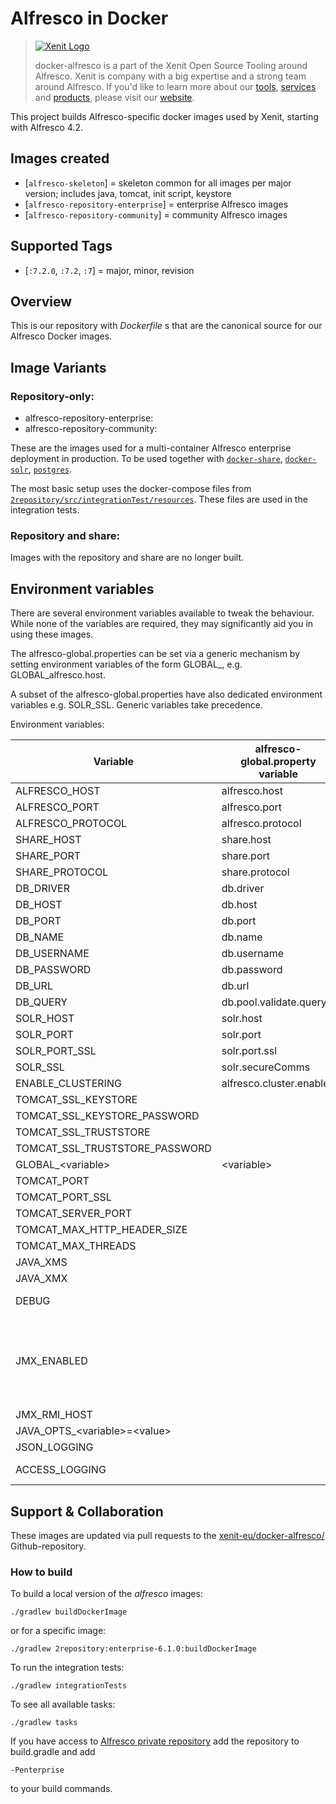 # Alfresco in Docker

> [![Xenit Logo](https://xenit.eu/wp-content/uploads/2017/09/XeniT_Website_Logo.png)](https://xenit.eu/open-source)
>
> docker-alfresco is a part of the Xenit Open Source Tooling around Alfresco. Xenit is company with a big expertise and
> a strong team around Alfresco. If you'd like to learn more about our 
> [tools](https://xenit.eu/open-source), [services](https://xenit.eu/alfresco) and 
> [products](https://xenit.eu/alfresco-products), please visit our [website](https://xenit.eu).

This project builds Alfresco-specific docker images used by Xenit, starting with Alfresco 4.2.

## Images created 

* [`alfresco-skeleton`] = skeleton common for all images per major version; includes java, tomcat, init script, keystore
* [`alfresco-repository-enterprise`] = enterprise Alfresco images
* [`alfresco-repository-community`] = community Alfresco images

## Supported Tags

* [`:7.2.0`, `:7.2`, `:7`] = major, minor, revision

## Overview

This is our repository with _Dockerfile_ s that are the canonical source for our Alfresco Docker images.

## Image Variants

### Repository-only:
* alfresco-repository-enterprise:<version>
* alfresco-repository-community:<version>

These are the images used for a multi-container Alfresco enterprise deployment in production. To be used together with [`docker-share`](https://github.com/xenit-eu/docker-share), [`docker-solr`](https://github.com/xenit-eu/docker-solr), [`postgres`](https://github.com/xenit-eu/docker-postgres).

The most basic setup uses the docker-compose files from [`2repository/src/integrationTest/resources`](https://github.com/xenit-eu/docker-alfresco/tree/master/2repository/src/integrationTest/resources). These files are used in the integration tests.

### Repository and share:
Images with the repository and share are no longer built.


## Environment variables

There are several environment variables available to tweak the behaviour. While none of the variables are required, they may significantly aid you in using these images.

The alfresco-global.properties can be set via a generic mechanism by setting environment variables of the form GLOBAL_<parameter>, e.g. GLOBAL_alfresco.host. 

A subset of the alfresco-global.properties have also dedicated environment variables e.g. SOLR_SSL. Generic variables take precedence.

Environment variables:

| Variable                         | alfresco-global.property variable | Default                                    | Description                                                                                                                                                                                                                                                                                              |
|----------------------------------|-----------------------------------|--------------------------------------------|----------------------------------------------------------------------------------------------------------------------------------------------------------------------------------------------------------------------------------------------------------------------------------------------------------|
| ALFRESCO_HOST                    | alfresco.host                     | alfresco                                   |                                                                                                                                                                                                                                                                                                          |
| ALFRESCO_PORT                    | alfresco.port                     | 8080                                       |                                                                                                                                                                                                                                                                                                          |
| ALFRESCO_PROTOCOL                | alfresco.protocol                 | http                                       |                                                                                                                                                                                                                                                                                                          |
| SHARE_HOST                       | share.host                        | share                                      |                                                                                                                                                                                                                                                                                                          |
| SHARE_PORT                       | share.port                        | 8080                                       |                                                                                                                                                                                                                                                                                                          |
| SHARE_PROTOCOL                   | share.protocol                    | http                                       |                                                                                                                                                                                                                                                                                                          |
| DB_DRIVER                        | db.driver                         | org.postgresql.Driver                      |                                                                                                                                                                                                                                                                                                          |
| DB_HOST                          | db.host                           | localhost                                  |                                                                                                                                                                                                                                                                                                          |
| DB_PORT                          | db.port                           | 5432                                       |                                                                                                                                                                                                                                                                                                          |
| DB_NAME                          | db.name                           | alfresco                                   |                                                                                                                                                                                                                                                                                                          |
| DB_USERNAME                      | db.username                       | alfresco                                   |                                                                                                                                                                                                                                                                                                          |
| DB_PASSWORD                      | db.password                       | admin                                      |                                                                                                                                                                                                                                                                                                          |
| DB_URL                           | db.url                            | jdbc:postgresql://postgresql:5432/alfresco |                                                                                                                                                                                                                                                                                                          |
| DB_QUERY                         | db.pool.validate.query            | select 1                                   |                                                                                                                                                                                                                                                                                                          |
| SOLR_HOST                        | solr.host                         | solr                                       |                                                                                                                                                                                                                                                                                                          |
| SOLR_PORT                        | solr.port                         | 8080                                       |                                                                                                                                                                                                                                                                                                          |
| SOLR_PORT_SSL                    | solr.port.ssl                     | 8443                                       |                                                                                                                                                                                                                                                                                                          |
| SOLR_SSL                         | solr.secureComms                  | https                                      |                                                                                                                                                                                                                                                                                                          |
| ENABLE_CLUSTERING                | alfresco.cluster.enabled          | false                                      |                                                                                                                                                                                                                                                                                                          |
| TOMCAT_SSL_KEYSTORE              |                                   | /opt/alfresco/keystore/ssl.keystore        | Path for the ssl keystore file                                                                                                                                                                                                                                                                           |
| TOMCAT_SSL_KEYSTORE_PASSWORD     |                                   |                                            | Password for the ssl keystore                                                                                                                                                                                                                                                                            |
| TOMCAT_SSL_TRUSTSTORE            |                                   | /opt/alfresco/keystore/ssl.truststore      | Path for the ssl truststore file                                                                                                                                                                                                                                                                         |
| TOMCAT_SSL_TRUSTSTORE_PASSWORD   |                                   |                                            | Password for the ssl truststore                                                                                                                                                                                                                                                                          |
| GLOBAL_\<variable\>              | \<variable\>                      |                                            |                                                                                                                                                                                                                                                                                                          |
| TOMCAT_PORT                      |                                   | 8080                                       | non SSL port tomcat is listening on                                                                                                                                                                                                                                                                      |
| TOMCAT_PORT_SSL                  |                                   | 8443                                       | SSL port tomcat is listening on                                                                                                                                                                                                                                                                          |
| TOMCAT_SERVER_PORT               |                                   | 8005                                       | Port for server communication                                                                                                                                                                                                                                                                            |
| TOMCAT_MAX_HTTP_HEADER_SIZE      |                                   | 32768                                      | Maximum http header size                                                                                                                                                                                                                                                                                 |
| TOMCAT_MAX_THREADS               |                                   | 200                                        | Maximum number of threads                                                                                                                                                                                                                                                                                |
| JAVA_XMS                         |                                   |                                            | -Xmx                                                                                                                                                                                                                                                                                                     |
| JAVA_XMX                         |                                   |                                            | -Xms                                                                                                                                                                                                                                                                                                     |
| DEBUG                            |                                   | false                                      | -Xdebug -Xrunjdwp:transport=dt_socket,address=8000,server=y,suspend=n                                                                                                                                                                                                                                    |
| JMX_ENABLED                      |                                   | false                                      | -Dcom.sun.management.jmxremote.authenticate=false -Dcom.sun.management.jmxremote.local.only=false -Dcom.sun.management.jmxremote.ssl=false -Dcom.sun.management.jmxremote -Dcom.sun.management.jmxremote.rmi.port=5000 -Dcom.sun.management.jmxremote.port=5000 -Djava.rmi.server.hostname=$JMX_RMI_HOST |
| JMX_RMI_HOST                     |                                   | 0.0.0.0                                    |                                                                                                                                                                                                                                                                                                          |
| JAVA_OPTS_\<variable\>=\<value\> |                                   | \<value\>                                  | \<variable\>                                                                                                                                                                                                                                                                                             |
| JSON_LOGGING                     |                                   | false                                      | When true, all logs will be in JSON.                                                                                                                                                                                                                                                                     |
| ACCESS_LOGGING                   |                                   | false                                      | When true, access logs will be printed. These logs are always in JSON format                                                                                                                                                                                                                             |


## Support & Collaboration

These images are updated via pull requests to the [xenit-eu/docker-alfresco/](https://github.com/xenit-eu/docker-alfresco/) Github-repository.

### How to build

To build a local version of the _alfresco_ images:

```
./gradlew buildDockerImage
```
or for a specific image:

```
./gradlew 2repository:enterprise-6.1.0:buildDockerImage
```

To run the integration tests:
```
./gradlew integrationTests
```

To see all available tasks:
```
./gradlew tasks
```

If you have access to [Alfresco private repository](https://artifacts.alfresco.com/nexus/content/groups/private/) add the repository to build.gradle and add
```
-Penterprise
```
to your build commands.